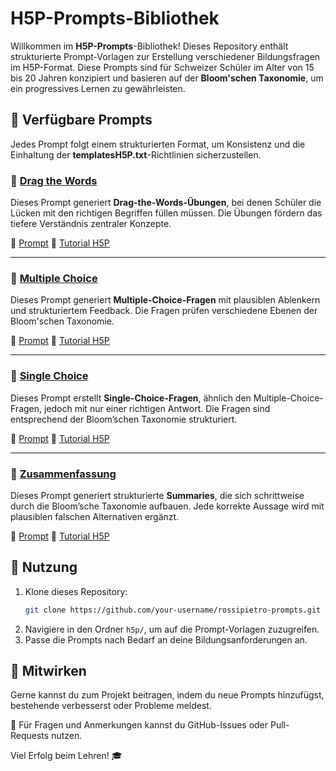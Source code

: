# H5P-Prompts-Bibliothek

Willkommen im **H5P-Prompts**-Bibliothek! Dieses Repository enthält strukturierte Prompt-Vorlagen zur Erstellung verschiedener Bildungsfragen im H5P-Format. Diese Prompts sind für Schweizer Schüler im Alter von 15 bis 20 Jahren konzipiert und basieren auf der **Bloom'schen Taxonomie**, um ein progressives Lernen zu gewährleisten.

## 📜 Verfügbare Prompts
Jedes Prompt folgt einem strukturierten Format, um Konsistenz und die Einhaltung der **templatesH5P.txt**-Richtlinien sicherzustellen.

### 🔹 [Drag the Words](h5p/drag-the-words.md)
Dieses Prompt generiert **Drag-the-Words-Übungen**, bei denen Schüler die Lücken mit den richtigen Begriffen füllen müssen. Die Übungen fördern das tiefere Verständnis zentraler Konzepte.

🔗 [Prompt](h5p/drag-the-words.md)
🔗 [Tutorial H5P](https://h5p.org/documentation/content-author-guide/tutorials-for-authors/drag-the-words)

---

### 🔹 [Multiple Choice](h5p/multiple-choice.md)
Dieses Prompt generiert **Multiple-Choice-Fragen** mit plausiblen Ablenkern und strukturiertem Feedback. Die Fragen prüfen verschiedene Ebenen der Bloom'schen Taxonomie.

🔗 [Prompt](h5p/multiple-choice.md)
🔗 [Tutorial H5P](https://h5p.org/tutorial-multichoice-question)

---

### 🔹 [Single Choice](h5p/single-choice.md)
Dieses Prompt erstellt **Single-Choice-Fragen**, ähnlich den Multiple-Choice-Fragen, jedoch mit nur einer richtigen Antwort. Die Fragen sind entsprechend der Bloom’schen Taxonomie strukturiert.

🔗 [Prompt](h5p/single-choice.md)
🔗 [Tutorial H5P](https://h5p.org/documentation/content-author-guide/tutorials-for-authors/single-choice-set)

---

### 🔹 [Zusammenfassung](h5p/summary.md)
Dieses Prompt generiert strukturierte **Summaries**, die sich schrittweise durch die Bloom’sche Taxonomie aufbauen. Jede korrekte Aussage wird mit plausiblen falschen Alternativen ergänzt.

🔗 [Prompt](h5p/summary.md)
🔗 [Tutorial H5P](https://h5p.org/tutorial-summary)

## 📖 Nutzung
1. Klone dieses Repository:
   ```sh
   git clone https://github.com/your-username/rossipietro-prompts.git
   ```
2. Navigiere in den Ordner `h5p/`, um auf die Prompt-Vorlagen zuzugreifen.
3. Passe die Prompts nach Bedarf an deine Bildungsanforderungen an.

## 🤝 Mitwirken
Gerne kannst du zum Projekt beitragen, indem du neue Prompts hinzufügst, bestehende verbesserst oder Probleme meldest.

📧 Für Fragen und Anmerkungen kannst du GitHub-Issues oder Pull-Requests nutzen.

Viel Erfolg beim Lehren! 🎓

